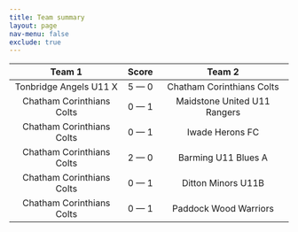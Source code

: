 ```yaml
---
title: Team summary
layout: page
nav-menu: false
exclude: true
---
```




|          Team 1           |    Score    |            Team 2            |
|:-------------------------:|:-----------:|:----------------------------:|
|  Tonbridge Angels U11 X   | 5 &mdash; 0 |  Chatham Corinthians Colts   |
| Chatham Corinthians Colts | 0 &mdash; 1 | Maidstone United U11 Rangers |
| Chatham Corinthians Colts | 0 &mdash; 1 |       Iwade Herons FC        |
| Chatham Corinthians Colts | 2 &mdash; 0 |     Barming U11 Blues A      |
| Chatham Corinthians Colts | 0 &mdash; 1 |      Ditton Minors U11B      |
| Chatham Corinthians Colts | 0 &mdash; 1 |    Paddock Wood Warriors     |

 <br /><br /><br />